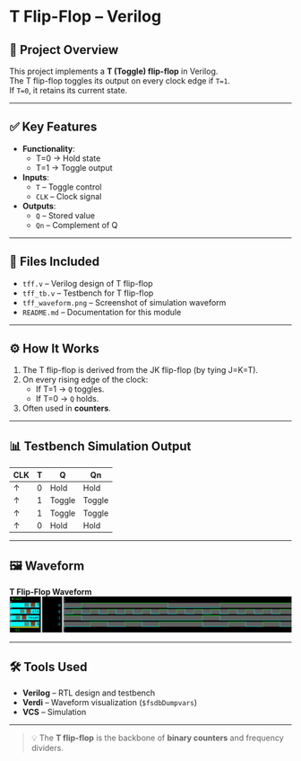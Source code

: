 # T Flip-Flop – Verilog

## 🧠 Project Overview

This project implements a **T (Toggle) flip-flop** in Verilog.  
The T flip-flop toggles its output on every clock edge if `T=1`.  
If `T=0`, it retains its current state.

---

## ✅ Key Features

- **Functionality**:
  - T=0 → Hold state
  - T=1 → Toggle output
- **Inputs**:
  - `T` – Toggle control
  - `CLK` – Clock signal
- **Outputs**:
  - `Q` – Stored value
  - `Qn` – Complement of Q

---

## 📂 Files Included

- `tff.v` – Verilog design of T flip-flop  
- `tff_tb.v` – Testbench for T flip-flop  
- `tff_waveform.png` – Screenshot of simulation waveform  
- `README.md` – Documentation for this module  

---

## ⚙️ How It Works

1. The T flip-flop is derived from the JK flip-flop (by tying J=K=T).  
2. On every rising edge of the clock:
   - If T=1 → `Q` toggles.
   - If T=0 → `Q` holds.  
3. Often used in **counters**.  

---

## 📊 Testbench Simulation Output

| CLK | T | Q | Qn |
|-----|---|---|----|
| ↑   | 0 | Hold | Hold |
| ↑   | 1 | Toggle | Toggle |
| ↑   | 1 | Toggle | Toggle |
| ↑   | 0 | Hold | Hold |

---

## 🖼 Waveform

**T Flip-Flop Waveform**
![T Flip-Flop Waveform](tff.png)

---

## 🛠 Tools Used

- **Verilog** – RTL design and testbench  
- **Verdi** – Waveform visualization (`$fsdbDumpvars`)  
- **VCS** – Simulation  

---

> 💡 The **T flip-flop** is the backbone of **binary counters** and frequency dividers.
